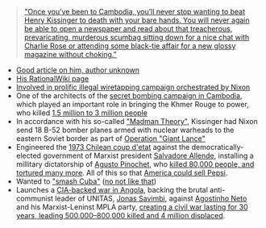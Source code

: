 > ["Once you’ve been to Cambodia, you’ll never stop wanting to beat Henry Kissinger to death with your bare hands. You will never again be able to open a newspaper and read about that treacherous, prevaricating, murderous scumbag sitting down for a nice chat with Charlie Rose or attending some black-tie affair for a new glossy magazine without choking."](https://slate.com/news-and-politics/2018/06/anthony-bourdain-really-really-hated-henry-kissinger.html)



- [Good article on him, author unknown](http://fs2.american.edu/dfagel/www/Harper's%20Magazine%20THE%20CASE%20AGAINST%20HENRY%20KISSINGER_(former%20Secretary%20of%20State).htm)
- [His RationalWiki page](https://rationalwiki.org/wiki/Henry_Kissinger#The_ugly)
- [Involved in prolific illegal wiretapping campaign orchestrated by Nixon](https://www.nytimes.com/1976/03/11/archives/nixon-testifies-kissinger-picked-wiretap-targets-says-he-ordered.html)
- One of the architects of the [secret bombing campaign in Cambodia](https://en.wikipedia.org/wiki/Operation_Freedom_Deal), which played an important role in bringing the Khmer Rouge to power, who killed [1.5 million to 3 million people](https://cla.umn.edu/chgs/holocaust-genocide-education/resource-guides/cambodia)
- In accordance with his so-called ["Madman Theory"](https://en.wikipedia.org/wiki/Madman_theory), Kissinger had Nixon send 18 B-52 bomber planes armed with nuclear warheads to the eastern Soviet border as part of [Operation "Giant Lance"](https://en.wikipedia.org/wiki/Operation_Giant_Lance)
- Engineered the [1973 Chilean coup d'etat](https://en.wikipedia.org/wiki/1973_Chilean_coup_d%27%C3%A9tat) against the democratically-elected government of Marxist president [Salvadore Allende](https://en.wikipedia.org/wiki/Salvador_Allende), installing a millitary dictatorship of [Agusto Pinochet](https://en.wikipedia.org/wiki/Augusto_Pinochet), who [killed 80,000 people, and tortured many more](https://en.wikipedia.org/wiki/Human_rights_abuses_in_Chile_under_Augusto_Pinochet). All of this so that [America could sell Pepsi](https://www.theguardian.com/business/1998/nov/08/observerbusiness.theobserver).
- Wanted to ["smash Cuba"](http://www.nytimes.com/2014/10/01/world/americas/kissinger-drew-up-plans-to-attack-cuba-records-show.html) ([no not like that](https://cdn3.emoji.gg/emojis/3764-cuteflush.png))
- Launches a [CIA-backed war in Angola](https://en.wikipedia.org/wiki/Operation_IA_Feature), backing the brutal anti-communist leader of UNITAS, [Jonas Savimbi](https://en.wikipedia.org/wiki/Jonas_Savimbi), against [Agostinho Neto](https://en.wikipedia.org/wiki/Agostinho_Neto) and his Marxist-Leninst MPLA party, [creating a civil war lasting for 30 years, leading 500,000–800,000 killed and 4 million displaced](https://en.wikipedia.org/wiki/Angolan_Civil_War).
